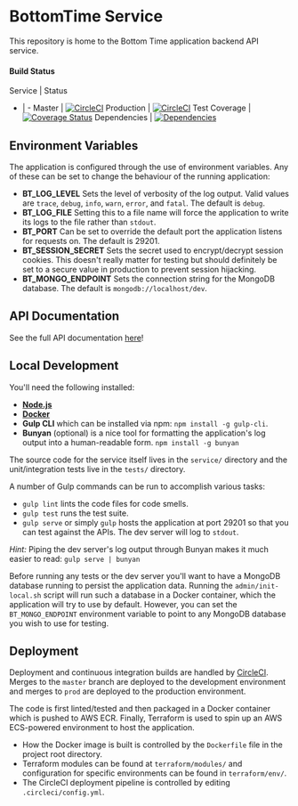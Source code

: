 # BottomTime Service
This repository is home to the Bottom Time application backend API service.

#### Build Status
Service | Status
- | -
Master | [![CircleCI](https://circleci.com/gh/ChrisCarleton/BottomTime-Core/tree/master.svg?style=svg&circle-token=b4c86baca538392eeb5676fd14ef920f2cc44857)](https://circleci.com/gh/ChrisCarleton/BottomTime-Core/tree/master)
Production | [![CircleCI](https://circleci.com/gh/ChrisCarleton/BottomTime-Core/tree/prod.svg?style=svg&circle-token=b4c86baca538392eeb5676fd14ef920f2cc44857)](https://circleci.com/gh/ChrisCarleton/BottomTime-Core/tree/prod)
Test Coverage | [![Coverage Status](https://coveralls.io/repos/github/ChrisCarleton/BottomTime-Core/badge.svg?branch=master)](https://coveralls.io/github/ChrisCarleton/BottomTime-Core?branch=master)
Dependencies | [![Dependencies](https://david-dm.org/ChrisCarleton/BottomTime-Core.svg)](https://david-dm.org/ChrisCarleton/BottomTime-Core)

## Environment Variables
The application is configured through the use of environment variables. Any of these can be set to change
the behaviour of the running application:

* **BT_LOG_LEVEL** Sets the level of verbosity of the log output. Valid values are `trace`, `debug`, `info`,
`warn`, `error`, and `fatal`. The default is `debug`.
* **BT_LOG_FILE** Setting this to a file name will force the application to write its logs to the file
rather than `stdout`.
* **BT_PORT** Can be set to override the default port the application listens for requests on. The default
is 29201.
* **BT_SESSION_SECRET** Sets the secret used to encrypt/decrypt session cookies. This doesn't really matter
for testing but should definitely be set to a secure value in production to prevent session hijacking.
* **BT_MONGO_ENDPOINT** Sets the connection string for the MongoDB database. The default is
`mongodb://localhost/dev`.

## API Documentation
See the full API documentation [here](docs/API.md)!

## Local Development
You'll need the following installed:

* **[Node.js](https://nodejs.org/en/download/)**
* **[Docker](https://www.docker.com/)**
* **Gulp CLI** which can be installed via npm: `npm install -g gulp-cli`.
* **Bunyan** (optional) is a nice tool for formatting the application's log output into a human-readable
form. `npm install -g bunyan`

The source code for the service itself lives in the `service/` directory and the unit/integration tests live
in the `tests/` directory.

A number of Gulp commands can be run to accomplish various tasks:
* `gulp lint` lints the code files for code smells.
* `gulp test` runs the test suite.
* `gulp serve` or simply `gulp` hosts the application at port 29201 so that you can test against the APIs.
The dev server will log to `stdout`.

*Hint:* Piping the dev server's log output through Bunyan makes it much easier to read:
`gulp serve | bunyan`

Before running any tests or the dev server you'll want to have a MongoDB database running to persist the
application data. Running the `admin/init-local.sh` script will run such a database in a Docker container,
which the application will try to use by default. However, you can set the `BT_MONGO_ENDPOINT` environment
variable to point to any MongoDB database you wish to use for testing.

## Deployment
Deployment and continuous integration builds are handled by
[CircleCI](https://circleci.com/gh/ChrisCarleton/BottomTime-Core). Merges to the `master` branch
are deployed to the development environment and merges to `prod` are deployed to the production environment.

The code is first linted/tested and then packaged in a Docker container which is pushed to AWS ECR. Finally,
Terraform is used to spin up an AWS ECS-powered environment to host the application.

* How the Docker image is built is controlled by the `Dockerfile` file in the project root directory.
* Terraform modules can be found at `terraform/modules/` and configuration for specific environments can be
found in `terraform/env/`.
* The CircleCI deployment pipeline is controlled by editing `.circleci/config.yml`.
